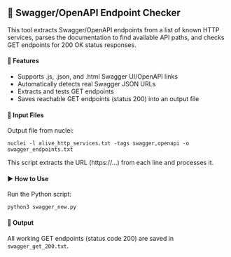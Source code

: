 ## 🧪 Swagger/OpenAPI Endpoint Checker

This tool extracts Swagger/OpenAPI endpoints from a list of known HTTP services, parses the documentation to find available API paths, and checks GET endpoints for 200 OK status responses.

#### 🚀 Features
- Supports .js, .json, and .html Swagger UI/OpenAPI links
- Automatically detects real Swagger JSON URLs
- Extracts and tests GET endpoints
- Saves reachable GET endpoints (status 200) into an output file

#### 📂 Input Files
Output file from nuclei:
```
nuclei -l alive_http_services.txt -tags swagger,openapi -o swagger_endpoints.txt
```
This script extracts the URL (https://...) from each line and processes it.

#### ▶️ How to Use
Run the Python script:
```
python3 swagger_new.py
```
#### 📄 Output
All working GET endpoints (status code 200) are saved in `swagger_get_200.txt`.
